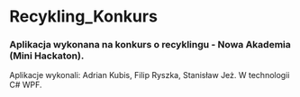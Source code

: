# Recykling_Konkurs
### Aplikacja wykonana na konkurs o recyklingu - Nowa Akademia (Mini Hackaton).
Aplikacje wykonali: Adrian Kubis, Filip Ryszka, Stanisław Jeż.
W technologii C# WPF.
